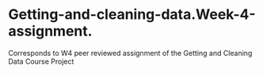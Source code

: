 # Getting-and-cleaning-data.Week-4-assignment.
Corresponds to W4 peer reviewed assignment of the Getting and Cleaning Data Course Project

